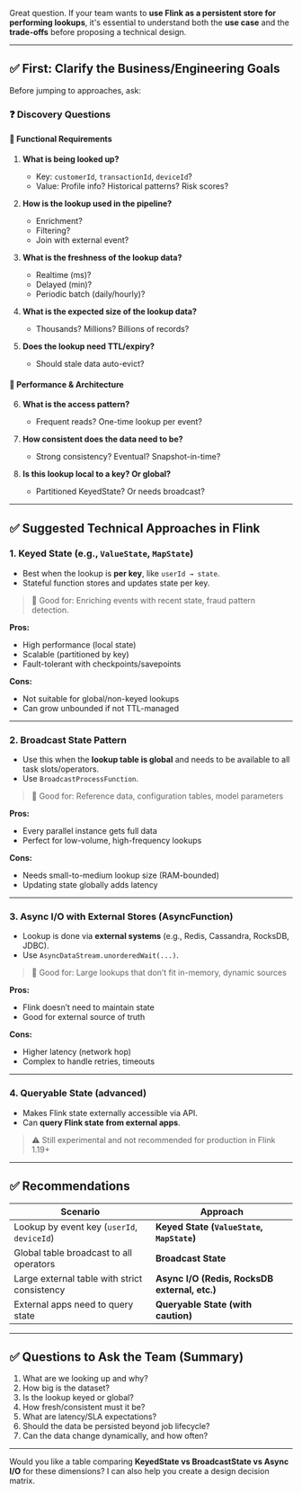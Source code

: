 Great question. If your team wants to **use Flink as a persistent store for performing lookups**, it's essential to understand both the **use case** and the **trade-offs** before proposing a technical design.

---

## ✅ First: Clarify the Business/Engineering Goals

Before jumping to approaches, ask:

### ❓ Discovery Questions

#### 🧩 Functional Requirements

1. **What is being looked up?**

   * Key: `customerId`, `transactionId`, `deviceId`?
   * Value: Profile info? Historical patterns? Risk scores?

2. **How is the lookup used in the pipeline?**

   * Enrichment?
   * Filtering?
   * Join with external event?

3. **What is the freshness of the lookup data?**

   * Realtime (ms)?
   * Delayed (min)?
   * Periodic batch (daily/hourly)?

4. **What is the expected size of the lookup data?**

   * Thousands? Millions? Billions of records?

5. **Does the lookup need TTL/expiry?**

   * Should stale data auto-evict?

#### 🧪 Performance & Architecture

6. **What is the access pattern?**

   * Frequent reads? One-time lookup per event?

7. **How consistent does the data need to be?**

   * Strong consistency? Eventual? Snapshot-in-time?

8. **Is this lookup local to a key? Or global?**

   * Partitioned KeyedState? Or needs broadcast?

---

## ✅ Suggested Technical Approaches in Flink

### 1. **Keyed State (e.g., `ValueState`, `MapState`)**

* Best when the lookup is **per key**, like `userId → state`.
* Stateful function stores and updates state per key.

> 📌 Good for: Enriching events with recent state, fraud pattern detection.

**Pros:**

* High performance (local state)
* Scalable (partitioned by key)
* Fault-tolerant with checkpoints/savepoints

**Cons:**

* Not suitable for global/non-keyed lookups
* Can grow unbounded if not TTL-managed

---

### 2. **Broadcast State Pattern**

* Use this when the **lookup table is global** and needs to be available to all task slots/operators.
* Use `BroadcastProcessFunction`.

> 📌 Good for: Reference data, configuration tables, model parameters

**Pros:**

* Every parallel instance gets full data
* Perfect for low-volume, high-frequency lookups

**Cons:**

* Needs small-to-medium lookup size (RAM-bounded)
* Updating state globally adds latency

---

### 3. **Async I/O with External Stores (AsyncFunction)**

* Lookup is done via **external systems** (e.g., Redis, Cassandra, RocksDB, JDBC).
* Use `AsyncDataStream.unorderedWait(...)`.

> 📌 Good for: Large lookups that don’t fit in-memory, dynamic sources

**Pros:**

* Flink doesn’t need to maintain state
* Good for external source of truth

**Cons:**

* Higher latency (network hop)
* Complex to handle retries, timeouts

---

### 4. **Queryable State (advanced)**

* Makes Flink state externally accessible via API.
* Can **query Flink state from external apps**.

> ⚠️ Still experimental and not recommended for production in Flink 1.19+

---

## ✅ Recommendations

| Scenario                                     | Approach                                      |
| -------------------------------------------- | --------------------------------------------- |
| Lookup by event key (`userId`, `deviceId`)   | **Keyed State (`ValueState`, `MapState`)**    |
| Global table broadcast to all operators      | **Broadcast State**                           |
| Large external table with strict consistency | **Async I/O (Redis, RocksDB external, etc.)** |
| External apps need to query state            | **Queryable State (with caution)**            |

---

## ✅ Questions to Ask the Team (Summary)

1. What are we looking up and why?
2. How big is the dataset?
3. Is the lookup keyed or global?
4. How fresh/consistent must it be?
5. What are latency/SLA expectations?
6. Should the data be persisted beyond job lifecycle?
7. Can the data change dynamically, and how often?

---

Would you like a table comparing **KeyedState vs BroadcastState vs Async I/O** for these dimensions? I can also help you create a design decision matrix.
